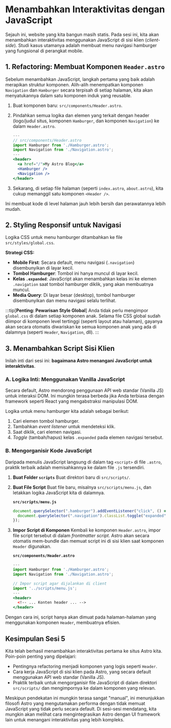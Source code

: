 # Menambahkan Interaktivitas dengan JavaScript

Sejauh ini, website yang kita bangun masih statis. Pada sesi ini, kita akan menambahkan interaktivitas menggunakan JavaScript di sisi klien (_client-side_). Studi kasus utamanya adalah membuat menu navigasi hamburger yang fungsional di perangkat mobile.

## 1. Refactoring: Membuat Komponen `Header.astro`

Sebelum menambahkan JavaScript, langkah pertama yang baik adalah merapikan struktur komponen. Alih-alih menempatkan komponen `Navigation` dan `Hamburger` secara terpisah di setiap halaman, kita akan menyatukannya dalam satu komponen induk yang reusable.

1.  Buat komponen baru: `src/components/Header.astro`.
2.  Pindahkan semua logika dan elemen yang terkait dengan header (logo/judul situs, komponen `Hamburger`, dan komponen `Navigation`) ke dalam `Header.astro`.

    ```jsx
    ---
    // src/components/Header.astro
    import Hamburger from './Hamburger.astro';
    import Navigation from './Navigation.astro';
    ---
    <header>
      <a href="/">My Astro Blog</a>
      <Hamburger />
      <Navigation />
    </header>
    ```

3.  Sekarang, di setiap file halaman (seperti `index.astro`, `about.astro`), kita cukup memanggil satu komponen `<Header />`.

Ini membuat kode di level halaman jauh lebih bersih dan perawatannya lebih mudah.

## 2. Styling Responsif untuk Navigasi

Logika CSS untuk menu hamburger ditambahkan ke file `src/styles/global.css`.

**Strategi CSS:**

- **Mobile First**: Secara default, menu navigasi (`.navigation`) disembunyikan di layar kecil.
- **Tombol Hamburger**: Tombol ini hanya muncul di layar kecil.
- **Kelas `.expanded`**: JavaScript akan menambahkan kelas ini ke elemen `.navigation` saat tombol hamburger diklik, yang akan membuatnya muncul.
- **Media Query**: Di layar besar (desktop), tombol hamburger disembunyikan dan menu navigasi selalu terlihat.

:::tip[**Penting: Pewarisan Style Global**]
Anda tidak perlu mengimpor `global.css` di dalam setiap komponen anak. Selama file CSS global sudah diimpor di komponen level tertinggi (seperti layout atau halaman), gayanya akan secara otomatis diwariskan ke semua komponen anak yang ada di dalamnya (seperti `Header`, `Navigation`, dll).
:::

## 3. Menambahkan Script Sisi Klien

Inilah inti dari sesi ini: **bagaimana Astro menangani JavaScript untuk interaktivitas**.

### A. Logika Inti: Menggunakan Vanilla JavaScript

Secara default, Astro mendorong penggunaan API web standar (Vanilla JS) untuk interaksi DOM. Ini mungkin terasa berbeda jika Anda terbiasa dengan framework seperti React yang mengabstraksi manipulasi DOM.

Logika untuk menu hamburger kita adalah sebagai berikut:

1.  Cari elemen tombol hamburger.
2.  Tambahkan _event listener_ untuk mendeteksi klik.
3.  Saat diklik, cari elemen navigasi.
4.  _Toggle_ (tambah/hapus) kelas `.expanded` pada elemen navigasi tersebut.

### B. Mengorganisir Kode JavaScript

Daripada menulis JavaScript langsung di dalam tag `<script>` di file `.astro`, praktik terbaik adalah memisahkannya ke dalam file `.js` tersendiri.

1.  **Buat Folder `scripts`**
    Buat direktori baru di `src/scripts/`.

2.  **Buat File Script**
    Buat file baru, misalnya `src/scripts/menu.js`, dan letakkan logika JavaScript kita di dalamnya.

    **`src/scripts/menu.js`**

    ```javascript
    document.querySelector(".hamburger").addEventListener("click", () => {
      document.querySelector(".navigation").classList.toggle("expanded");
    });
    ```

3.  **Impor Script di Komponen**
    Kembali ke komponen `Header.astro`, impor file script tersebut di dalam _frontmatter script_. Astro akan secara otomatis mem-bundle dan memuat script ini di sisi klien saat komponen `Header` digunakan.

    **`src/components/Header.astro`**

    ```jsx
    ---
    import Hamburger from './Hamburger.astro';
    import Navigation from './Navigation.astro';

    // Impor script agar dijalankan di client
    import '../scripts/menu.js';
    ---
    <header>
      <!-- ... Konten header ... -->
    </header>
    ```

Dengan cara ini, script hanya akan dimuat pada halaman-halaman yang menggunakan komponen `Header`, membuatnya efisien.

## Kesimpulan Sesi 5

Kita telah berhasil menambahkan interaktivitas pertama ke situs Astro kita. Poin-poin penting yang dipelajari:

- Pentingnya refactoring menjadi komponen yang logis seperti `Header`.
- Cara kerja JavaScript di sisi klien pada Astro, yang secara default menggunakan API web standar (Vanilla JS).
- Praktik terbaik untuk mengorganisir file JavaScript di dalam direktori `src/scripts/` dan mengimpornya ke dalam komponen yang relevan.

Meskipun pendekatan ini mungkin terasa sangat "manual", ini menunjukkan filosofi Astro yang mengutamakan performa dengan tidak memuat JavaScript yang tidak perlu secara default. Di sesi-sesi mendatang, kita mungkin akan melihat cara mengintegrasikan Astro dengan UI framework lain untuk menangani interaktivitas yang lebih kompleks.
